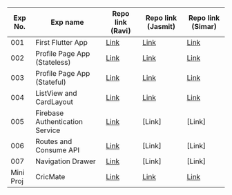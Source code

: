 | Exp No. | Exp name | Repo link (Ravi) | Repo link (Jasmit) | Repo link (Simar) |
| --- | --- | --- | --- | --- |
| 001 | First Flutter App | [Link](https://github.com/Raviipandey/Mad_Exp01) | [Link](https://github.com/jasmit21/mad_exp01) | [Link](https://github.com/simarkaur28/mad_pwa_01.git) |
| 002 | Profile Page App (Stateless) | [Link](https://github.com/Raviipandey/Mad_Exp02) | [Link](https://github.com/jasmit21/mad_exp02) | [Link](https://github.com/simarkaur28/mad_pwa_2.git) |
| 003 | Profile Page App (Stateful) | [Link](https://github.com/Raviipandey/Mad_Exp03) | [Link](https://github.com/jasmit21/mad_exp03) | [Link](https://github.com/simarkaur28/mad_pwa_3.git) |
| 004 | ListView and CardLayout | [Link](https://github.com/Raviipandey/Mad_Exp04) | [Link](https://github.com/jasmit21/mad_exp04) | [Link](https://github.com/simarkaur28/mad_pwa_4.git) |
| 005 | Firebase Authentication Service | [Link](https://github.com/Raviipandey/Mad_Exp05) | [Link] | [Link] |
| 006 | Routes and Consume API | [Link](https://github.com/Raviipandey/Mad_Exp06) | [Link] | [Link] |
| 007 | Navigation Drawer | [Link](https://github.com/Raviipandey/Mad_Exp07) | [Link] | [Link] |
| Mini Proj | CricMate | [Link](https://github.com/Raviipandey/CricMate) | [Link](https://github.com/jasmit21/CricMate) | [Link](https://github.com/simarkaur28/CricMate) |

